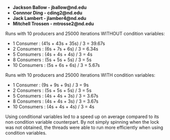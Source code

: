 <ul>
  <li><b>Jackson Ballow - jballow@nd.edu</b></li>
<li><b>Connnor Ding - cding2@nd.edu</b></li>
<li><b>Jack Lambert - jlamber4@nd.edu</b></li>
<li><b>Mitchell Trossen - mtrosse2@nd.edu</b></li>
</ul>
  
Runs with 10 producers and 25000 iterations WITHOUT condition variables:
<ul>
  <li>1 Consumer   : (41s + 43s + 35s) / 3 = 39.67s</li>
  <li>2 Consumers  : (6s + 7s + 6s) / 3 = 6.34s</li>
  <li>5 Consumers  : (4s + 4s + 4s) / 3 = 4s</li>
  <li>8 Consumers  : (5s + 5s + 5s) / 3 = 5s</li>
  <li>10 Consumers : (5s + 6s + 6s) / 3 = 5.67s</li>
</ul>

Runs with 10 producers and 25000 iterations WITH condition variables:
<ul>
  <li>1 Consumer   : (9s + 9s + 9s) / 3 = 9s</li>
  <li>2 Consumers  : (5s + 5s + 5s) / 3 = 5s</li>
  <li>5 Consumers  : (4s + 4s + 3s) / 3 = 3.67s</li>
  <li>8 Consumers  : (4s + 4s + 3s) / 3 = 3.67s</li>
  <li>10 Consumers : (4s + 4s + 4s) / 3 = 4s</li>
</ul>

Using conditional variables led to a speed up on average compared to its non condition variable counterpart. By not simply spinning when the lock was not obtained, the threads were able to run more efficiently when using condition variables.
